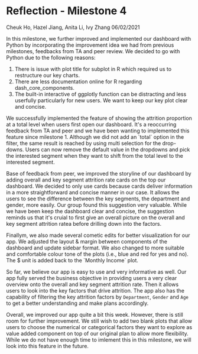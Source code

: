 Reflection - Milestone 4
================
Cheuk Ho, Hazel Jiang, Anita Li, Ivy Zhang
06/02/2021

In this milestone, we further improved and implemented our dashboard with Python 
by incorporating the improvement idea we had from previous milestones, feedbacks from TA and peer review. 
We decided to go with Python due to the following reasons: 
1) There is issue with plot title for subplot in R which required us to restructure our key charts.
2) There are less documentation online for R regarding dash_core_components.
3) The built-in interactive of ggplotly function can be distracting and less userfully particularly for new users. We want to keep our key plot clear and concise.

We successfully implemented the feature of showing the attrition proportion at a total level when
users first open our dashboard. It's a reoccurring feedback from TA and peer and we have been wanting to implemented this
feature since milestone 1. Although we did not add an \`total\` option in the
filter, the same result is reached by using multi selection for the drop-downs. 
Users can now remove the default value in the dropdowns and pick the interested segment 
when they want to shift from the total level to the interested segment. 

Base of feedback from peer, we improved the storyline of our dashboard by adding overall and key segment attrition rate cards 
on the top our dashboard. We decided to only use cards because cards deliver 
information in a more straightforward and concise manner in our case. It allows the users to see the difference 
between the key segments, the department and gender, more easily. Our group found this suggestion very valuable. While we have been keep the dashboard clear and concise,
the suggestion reminds us that it's cruial to first give an overall picture on the overall and key segment attrition ratea before drilling down into the factors.

Finallym, we also made several cometic edits for better visualization for our app. 
We adjusted the layout & margin between components of the dashboard and update sidebar format. 
We also changed to more suitable and comfortable colour tone of the plots (i.e., blue and red for yes and no).
The $ unit is added back to the \`Monthly Income\` plot.  

So far, we believe our app is easy to use and very informative as well. Our app fully served the business objective in providing users a
very clear overview onto the overall and key segment attrition rate. Then it allows users to look into the key factors that drive attrition. 
The app also has the capability of filtering the key attrition factors by `Department`, `Gender`
and `Age` to get a better understanding and make plans accordingly.

Overall, we improved our app quite a bit this week. However, there is still
room for further improvement. We still wish to add two blank plots that allow users to choose the numerical or categorical factors 
they want to explore as value added component on top of our original plan to allow more flexibility. 
While we do not have enough time to imlement this in this milestone, we will look into this feature in the future.
